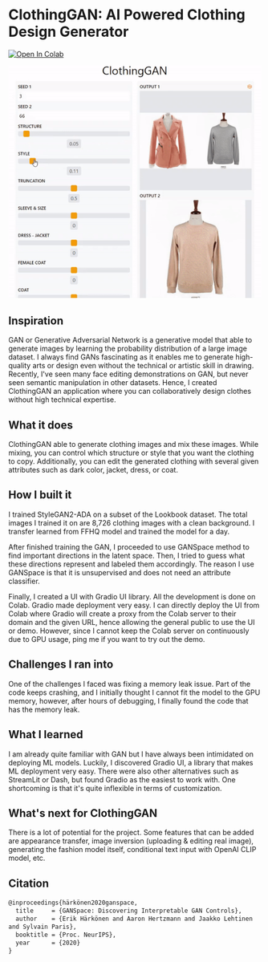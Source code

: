 # ClothingGAN: AI Powered Clothing Design Generator
[![Open In Colab](https://colab.research.google.com/assets/colab-badge.svg)](https://colab.research.google.com/github/kailasds/mj-project/blob/master/ClothingGAN_Demo.ipynb)



![teaser](clothing-gan-thumbnail.gif)



## Inspiration
GAN or Generative Adversarial Network is a generative model that able to generate images by learning the probability distribution of a large image dataset. I always find GANs fascinating as it enables me to generate high-quality arts or design even without the technical or artistic skill in drawing. Recently, I've seen many face editing demonstrations on GAN, but never seen semantic manipulation in other datasets. Hence,  I created ClothingGAN an application where you can collaboratively design clothes without high technical expertise.

## What it does
ClothingGAN able to generate clothing images and mix these images. While mixing, you can control which structure or style that you want the clothing to copy. Additionally, you can edit the generated clothing with several given attributes such as dark color, jacket, dress, or coat.

## How I built it
I trained StyleGAN2-ADA on a subset of the Lookbook dataset. The total images I trained it on are 8,726 clothing images with a clean background. I transfer learned from FFHQ model and trained the model for a day.

After finished training the GAN, I proceeded to use GANSpace method to find important directions in the latent space. Then, I tried to guess what these directions represent and labeled them accordingly. The reason I use GANSpace is that it is unsupervised and does not need an attribute classifier.

Finally, I created a UI with Gradio UI library. All the development is done on Colab. Gradio made deployment very easy. I can directly deploy the UI from Colab where Gradio will create a proxy from the Colab server to their domain and the given URL, hence allowing the general public to use the UI or demo. However, since I cannot keep the Colab server on continuously due to GPU usage, ping me if you want to try out the demo.



## Challenges I ran into
One of the challenges I faced was fixing a memory leak issue. Part of the code keeps crashing, and I initially thought I cannot fit the model to the GPU memory, however, after hours of debugging, I finally found the code that has the memory leak.

## What I learned
I am already quite familiar with GAN but I have always been intimidated on deploying ML models. Luckily, I discovered Gradio UI, a library that makes ML deployment very easy. There were also other alternatives such as StreamLit or Dash, but found Gradio as the easiest to work with. One shortcoming is that it's quite inflexible in terms of customization.

## What's next for ClothingGAN
There is a lot of potential for the project. Some features that can be added are appearance transfer, image inversion (uploading & editing real image), generating the fashion model itself, conditional text input with OpenAI CLIP model, etc.


## Citation
```
@inproceedings{härkönen2020ganspace,
  title     = {GANSpace: Discovering Interpretable GAN Controls},
  author    = {Erik Härkönen and Aaron Hertzmann and Jaakko Lehtinen and Sylvain Paris},
  booktitle = {Proc. NeurIPS},
  year      = {2020}
}
```
